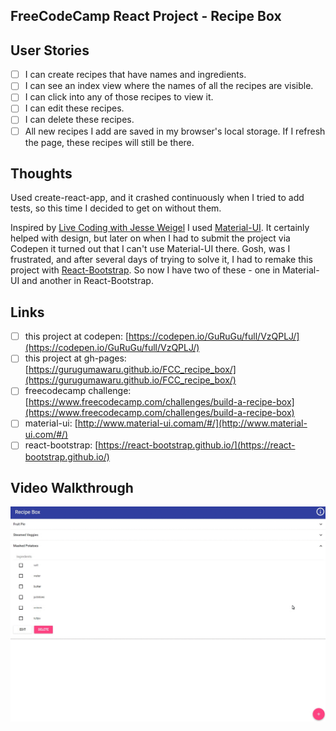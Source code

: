 ## FreeCodeCamp React Project - Recipe Box

## User Stories
- [ ] I can create recipes that have names and ingredients.
- [ ] I can see an index view where the names of all the recipes are visible.
- [ ] I can click into any of those recipes to view it.
- [ ] I can edit these recipes.
- [ ] I can delete these recipes.
- [ ] All new recipes I add are saved in my browser's local storage. If I refresh the page, these recipes will still be there.

## Thoughts
Used create-react-app, and it crashed continuously when I tried to add tests, so this time I decided to get on without them.

Inspired by [Live Coding with Jesse Weigel](https://www.youtube.com/playlist?list=PLWKjhJtqVAbknyJ7hSrf1WKh_Xnv9RL1r) I used [Material-UI](http://www.material-ui.com/#/). It certainly helped with design, but later on when I had to submit the project via Codepen it turned out that I can't use Material-UI there. Gosh, was I frustrated, and after several days of trying to solve it, I had to remake this project with [React-Bootstrap](https://react-bootstrap.github.io/). So now I have two of these - one in Material-UI and another in React-Bootstrap.

## Links
- [ ] this project at codepen: [https://codepen.io/GuRuGu/full/VzQPLJ/](https://codepen.io/GuRuGu/full/VzQPLJ/)
- [ ] this project at gh-pages: [https://gurugumawaru.github.io/FCC_recipe_box/](https://gurugumawaru.github.io/FCC_recipe_box/)
- [ ] freecodecamp challenge: [https://www.freecodecamp.com/challenges/build-a-recipe-box](https://www.freecodecamp.com/challenges/build-a-recipe-box)
- [ ] material-ui: [http://www.material-ui.comam/#/](http://www.material-ui.com/#/)
- [ ] react-bootstrap: [https://react-bootstrap.github.io/](https://react-bootstrap.github.io/)

## Video Walkthrough
![](https://github.com/gurugumawaru/FCC_recipe_box/blob/master/FCC_Recipe_Box.gif)
